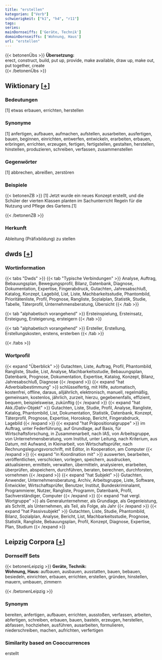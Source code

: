 ```yaml
---
title: "erstellen"
kategorien: ["Verb"]
schwierigkeit: ["k1", "h4", "r11"]
tags:
series:
mainDornseiffs: ['Geräte, Technik']
domainDornseiffs: ['Wohnung, Haus']
url: "erstellen"
---
```


{{< betonenÜbs >}}
**Übersetzung:**  
erect, construct, build, put up, provide, make available, draw up, make out, put together, create  
{{< /betonenÜbs >}}

## Wiktionary [[+](https://de.wiktionary.org/wiki/erstellen)]

### Bedeutungen
[1] etwas erbauen, errichten, herstellen  

### Synonyme
[1] anfertigen, aufbauen, aufmachen, aufstellen, ausarbeiten, ausfertigen, bauen, beginnen, einrichten, entwerfen, entwickeln, erarbeiten, erbauen, erbringen, errichten, erzeugen, fertigen, fertigstellen, gestalten, herstellen, hinstellen, produzieren, schreiben, verfassen, zusammenstellen  

### Gegenwörter
[1] abbrechen, abreißen, zerstören  

### Beispiele
{{< betonenZB >}}
[1] Jetzt wurde ein neues Konzept erstellt, und die Schüler der vierten Klassen planten im Sachunterricht Regeln für die Nutzung und Pflege des Gartens.[1]  

{{< /betonenZB >}}
### Herkunft
Ableitung (Präfixbildung) zu stellen  



## dwds [[+](https://www.dwds.de/wb/erstellen)]

### Wortinformation
{{< tabs "Dwds" >}}
{{< tab "Typische Verbindungen" >}}
Analyse, Auftrag, Bebauungsplan, Bewegungsprofil, Bilanz, Datenbank, Diagnose, Dokumentation, Expertise, Fingerabdruck, Gutachten, Jahresabschluß, Katalog, Konzept, Lagebild, List, Liste, Machbarkeitsstudie, Phantombild, Prioritätenliste, Profil, Prognose, Rangliste, Sozialplan, Statistik, Studie, Tabelle, Täterprofil, Unternehmensberatung, Übersicht
{{< /tab >}}

{{< tab "alphabetisch vorangehend" >}}
Ersteinspielung, Ersteinsatz, Ersteigung, Ersteigerung, ersteigern
{{< /tab >}}

{{< tab "alphabetisch vorangehend" >}}
Ersteller, Erstellung, Erstellungskosten, erstens, ersterben
{{< /tab >}}

{{< /tabs >}}

### Wortprofil
{{< expand "Überblick" >}} Gutachten, Liste, Auftrag, Profil, Phantombild, Rangliste, Studie, List, Analyse, Machbarkeitsstudie, Bebauungsplan, Datenbank, Prognose, Dokumentation, Expertise, Katalog, Konzept, Bilanz, Jahresabschluß, Diagnose {{< /expand >}}
{{< expand "hat Adverbialbestimmung" >}} schlüsselfertig, mit Hilfe, automatisch, kostenfrei, offline, daraus, alljährlich, elektronisch, manuell, regelmäßig, gemeinsam, kostenlos, jährlich, zurzeit, hierzu, gegebenenfalls, effizient, bequem, beispielsweise, zukünftig {{< /expand >}}
{{< expand "hat Akk./Dativ-Objekt" >}} Gutachten, Liste, Studie, Profil, Analyse, Rangliste, Katalog, Phantombild, List, Dokumentation, Statistik, Datenbank, Konzept, Täterprofil, Prognose, Expertise, Horoskop, Bericht, Fingerabdruck, Lagebild {{< /expand >}}
{{< expand "hat Präpositionalgruppe" >}} im Auftrag, unter Federführung, auf Grundlage, auf Basis, für Wirtschaftsforschung, in Zusammenarbeit, nach IAS, von Arbeitsgruppe, von Unternehmensberatung, vom Institut, unter Leitung, nach Kriterium, aus Datum, mit Aufwand, in Kleinarbeit, von Wirtschaftsprüfer, nach Rechnungslegungsvorschrift, mit Editor, in Kooperation, am Computer {{< /expand >}}
{{< expand "in Koordination mit" >}} auswerten, bearbeiten, veröffentlichen, verschicken, vorlegen, speichern, ausdrucken, aktualisieren, ermitteln, verwalten, übermitteln, analysieren, erarbeiten, überprüfen, abspeichern, durchführen, beraten, berechnen, durchforsten, vornehmen {{< /expand >}}
{{< expand "hat Subjekt" >}} Gutachten, Anwender, Unternehmensberatung, Archiv, Arbeitsgruppe, Liste, Software, Entwickler, Wirtschaftsprüfer, Benutzer, Institut, Bundeskriminalamt, Programmierer, Nutzer, Rangliste, Programm, Datenbank, Profil, Sachverständiger, Computer {{< /expand >}}
{{< expand "hat vergl. Wortgruppe" >}} als Generalunternehmer, als Grundlage, als Gegenleistung, als Schritt, als Unternehmen, als Teil, als Folge, als Jahr {{< /expand >}}
{{< expand "hat Passivsubjekt" >}} Gutachten, Liste, Studie, Phantombild, Bilanz, Sozialplan, Analyse, Bericht, List, Machbarkeitsstudie, Prognose, Statistik, Rangliste, Bebauungsplan, Profil, Konzept, Diagnose, Expertise, Plan, Studium {{< /expand >}}

## Leipzig Corpora [[+](https://corpora.uni-leipzig.de/en/res?word=erstellen&corpusId=deu_newscrawl-public_2018)]

### Dornseiff Sets
{{< betonenLeipzig >}}
**Geräte, Technik:**  
**Wohnung, Haus:** aufbauen, ausbauen, ausstatten, bauen, bebauen, besiedeln, einrichten, erbauen, errichten, erstellen, gründen, hinstellen, mauern, umbauen, zimmern  

{{< /betonenLeipzig >}}

### Synonym
bereiten, anfertigen, aufbauen, errichten, ausstoßen, verfassen, arbeiten, abfertigen, schreiben, erbauen, bauen, basteln, erzeugen, herstellen, abfassen, hochziehen, ausführen, ausarbeiten, formulieren, niederschreiben, machen, aufrichten, verfertigen


### Similarity based on Cooccurrences
erstellt

